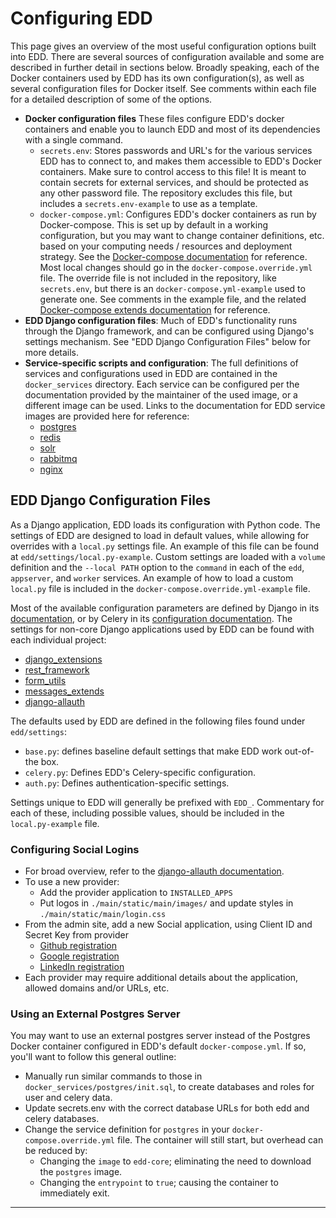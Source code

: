 # Configuring EDD

This page gives an overview of the most useful configuration options built into EDD. There are
several sources of configuration available and some are described in further detail in sections
below. Broadly speaking, each of the Docker containers used by EDD has its own configuration(s),
as well as several configuration files for Docker itself. See comments within each file for a
detailed description of some of the options.

* __Docker configuration files__
  These files configure EDD's docker containers and enable you to launch EDD and most of its
  dependencies with a single command.
    * `secrets.env`: Stores passwords and URL's for the various services EDD has to connect to,
      and makes them accessible to EDD's Docker containers. Make sure to control access to this
      file! It is meant to contain secrets for external services, and should be protected as any
      other password file. The repository excludes this file, but includes a
      `secrets.env-example` to use as a template.
    * `docker-compose.yml`: Configures EDD's docker containers as run by Docker-compose. This is
      set up by default in a working configuration, but you may want to change container
      definitions, etc. based on your computing needs / resources and deployment strategy. See the
      [Docker-compose documentation][1] for reference. Most local changes should go in the
      `docker-compose.override.yml` file. The override file is not included in the repository, like
      `secrets.env`, but there is an `docker-compose.yml-example` used to generate one. See
      comments in the example file, and the related
      [Docker-compose extends documentation][2] for reference.
* __EDD Django configuration files__: Much of EDD's functionality runs through the Django
  framework, and can be configured using Django's settings mechanism. See "EDD Django
  Configuration Files" below for more details.
* __Service-specific scripts and configuration__: The full definitions of services and
  configurations used in EDD are contained in the `docker_services` directory. Each service can be
  configured per the documentation provided by the maintainer of the used image, or a different
  image can be used. Links to the documentation for EDD service images are provided here
  for reference:
    * [postgres][9]
    * [redis][10]
    * [solr][11]
    * [rabbitmq][12]
    * [nginx][13]


## EDD Django Configuration Files

As a Django application, EDD loads its configuration with Python code. The settings of EDD are
designed to load in default values, while allowing for overrides with a `local.py` settings file.
An example of this file can be found at `edd/settings/local.py-example`. Custom settings are loaded
with a `volume` definition and the `--local PATH` option to the `command` in each of the `edd`,
`appserver`, and `worker` services. An example of how to load a custom `local.py` file is included
in the `docker-compose.override.yml-example` file.

Most of the available configuration parameters are defined by Django in its [documentation][3], or
by Celery in its [configuration documentation][4]. The settings for non-core Django applications
used by EDD can be found with each individual project:
* [django_extensions][14]
* [rest_framework][15]
* [form_utils][16]
* [messages_extends][17]
* [django-allauth][5]

The defaults used by EDD are defined in the following files found under `edd/settings`:
* `base.py`: defines baseline default settings that make EDD work out-of-the box.
* `celery.py`: Defines EDD's Celery-specific configuration.
* `auth.py`: Defines authentication-specific settings.

Settings unique to EDD will generally be prefixed with `EDD_`. Commentary for each of these,
including possible values, should be included in the `local.py-example` file.


### Configuring Social Logins <a name="Social"/>

* For broad overview, refer to the [django-allauth documentation][5].
* To use a new provider:
    * Add the provider application to `INSTALLED_APPS`
    * Put logos in `./main/static/main/images/` and update styles in `./main/static/main/login.css`
* From the admin site, add a new Social application, using Client ID and Secret Key from provider
    * [Github registration][6]
    * [Google registration][7]
    * [LinkedIn registration][8]
* Each provider may require additional details about the application, allowed domains and/or
  URLs, etc.


### Using an External Postgres Server

You may want to use an external postgres server instead of the Postgres Docker container configured
in EDD's default `docker-compose.yml`. If so, you'll want to follow this general outline:

* Manually run similar commands to those in `docker_services/postgres/init.sql`, to create
  databases and roles for user and celery data.
* Update secrets.env with the correct database URLs for both edd and celery databases.
* Change the service definition for `postgres` in your `docker-compose.override.yml` file. The
  container will still start, but overhead can be reduced by:
    * Changing the `image` to `edd-core`; eliminating the need to download the `postgres` image.
    * Changing the `entrypoint` to `true`; causing the container to immediately exit.

---------------------------------------------------------------------------------------------------

[1]:    https://docs.docker.com/compose/overview/
[2]:    https://docs.docker.com/compose/extends/#/understanding-multiple-compose-files
[3]:    https://docs.djangoproject.com/en/1.9/topics/settings/
[4]:    http://docs.celeryproject.org/en/latest/configuration.html
[5]:    http://django-allauth.readthedocs.org/en/latest/index.html
[6]:    https://github.com/settings/applications/new
[7]:    https://console.developers.google.com/
[8]:    https://www.linkedin.com/secure/developer?newapp=
[9]:    https://hub.docker.com/_/postgres/
[10]:   https://hub.docker.com/_/redis/
[11]:   https://hub.docker.com/_/solr/
[12]:   https://hub.docker.com/_/rabbitmq/
[13]:   https://hub.docker.com/_/nginx/
[14]:   https://django-extensions.readthedocs.io/en/latest/
[15]:   http://www.django-rest-framework.org/
[16]:   https://bitbucket.org/carljm/django-form-utils/
[17]:   https://github.com/AliLozano/django-messages-extends/
